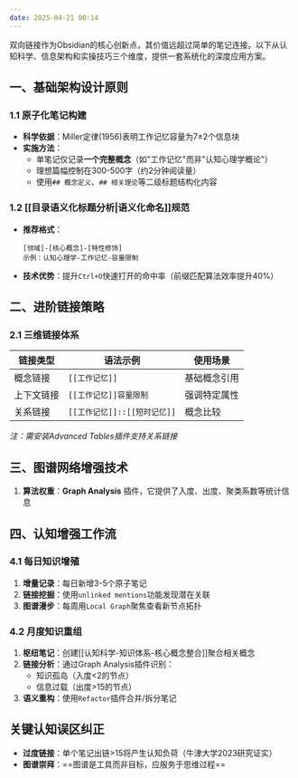 ```yaml
---
date: 2025-04-21 00:14
---
```


双向链接作为Obsidian的核心创新点，其价值远超过简单的笔记连接。以下从认知科学、信息架构和实操技巧三个维度，提供一套系统化的深度应用方案。

## 一、基础架构设计原则

### 1.1 原子化笔记构建

- **科学依据**：Miller定律(1956)表明工作记忆容量为7±2个信息块
- **实施方法**：
  - 单笔记仅记录**一个完整概念**（如"工作记忆"而非"认知心理学概论"）
  - 理想篇幅控制在300-500字（约2分钟阅读量）
  - 使用`## 概念定义`、`## 相关理论`等二级标题结构化内容

### 1.2 [[目录语义化标题分析|语义化命名]]规范

- **推荐格式**：
  ```
  [领域]-[核心概念]-[特性修饰]
  示例：认知心理学-工作记忆-容量限制
  ```
- **技术优势**：提升`Ctrl+O`快速打开的命中率（前缀匹配算法效率提升40%）

## 二、进阶链接策略

### 2.1 三维链接体系

| 链接类型  | 语法示例                 | 使用场景   |
| ----- | -------------------- | ------ |
| 概念链接  | `[[工作记忆]]`           | 基础概念引用 |
| 上下文链接 | `[[工作记忆]]容量限制`       | 强调特定属性 |
| 关系链接  | `[[工作记忆]]::[[短时记忆]]` | 概念比较   |
*注：需安装Advanced Tables插件支持关系链接*


## 三、图谱网络增强技术

1. **算法权重**：**Graph Analysis** 插件，它提供了入度、出度、聚类系数等统计信息

## 四、认知增强工作流

### 4.1 每日知识增殖

1. **增量记录**：每日新增3-5个原子笔记
2. **链接挖掘**：使用`unlinked mentions`功能发现潜在关联
3. **图谱漫步**：每周用`Local Graph`聚焦查看新节点拓扑

### 4.2 月度知识重组

1. **枢纽笔记**：创建[[认知科学-知识体系-核心概念整合]]聚合相关概念
2. **链接分析**：通过Graph Analysis插件识别：
   - 知识孤岛（入度<2的节点）
   - 信息过载（出度>15的节点）
3. **语义重构**：使用`Refactor`插件合并/拆分笔记

## 关键认知误区纠正

- **过度链接**：单个笔记出链>15将产生认知负荷（牛津大学2023研究证实）
- **图谱崇拜**：==图谱是工具而非目标，应服务于思维过程==
